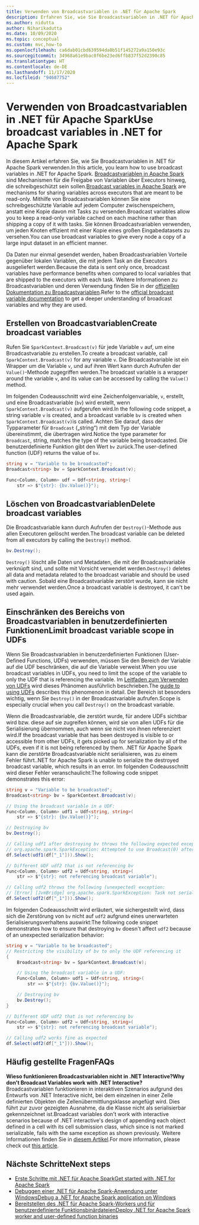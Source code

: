 ```yaml
---
title: Verwenden von Broadcastvariablen in .NET für Apache Spark
description: Erfahren Sie, wie Sie Broadcastvariablen in .NET für Apache Spark-Anwendung verwenden.
ms.author: nidutta
author: Niharikadutta
ms.date: 10/09/2020
ms.topic: conceptual
ms.custom: mvc,how-to
ms.openlocfilehash: ca6dab01cbd639594da0b51f145272a9a150e93c
ms.sourcegitcommit: 34968a61e9bac0f6be23ed6ffb837f52d2390c85
ms.translationtype: HT
ms.contentlocale: de-DE
ms.lasthandoff: 11/17/2020
ms.locfileid: "94687752"
---
```

# <a name="use-broadcast-variables-in-net-for-apache-spark"></a><span data-ttu-id="9892c-103">Verwenden von Broadcastvariablen in .NET für Apache Spark</span><span class="sxs-lookup"><span data-stu-id="9892c-103">Use broadcast variables in .NET for Apache Spark</span></span>

<span data-ttu-id="9892c-104">In diesem Artikel erfahren Sie, wie Sie Broadcastvariablen in .NET für Apache Spark verwenden.</span><span class="sxs-lookup"><span data-stu-id="9892c-104">In this article, you learn how to use broadcast variables in .NET for Apache Spark.</span></span> <span data-ttu-id="9892c-105">[Broadcastvariablen in Apache Spark](https://spark.apache.org/docs/2.2.0/rdd-programming-guide.html#broadcast-variables) sind Mechanismen für die Freigabe von Variablen über Executors hinweg, die schreibgeschützt sein sollen.</span><span class="sxs-lookup"><span data-stu-id="9892c-105">[Broadcast variables in Apache Spark](https://spark.apache.org/docs/2.2.0/rdd-programming-guide.html#broadcast-variables) are mechanisms for sharing variables across executors that are meant to be read-only.</span></span> <span data-ttu-id="9892c-106">Mithilfe von Broadcastvariablen können Sie eine schreibgeschützte Variable auf jedem Computer zwischenspeichern, anstatt eine Kopie davon mit Tasks zu versenden.</span><span class="sxs-lookup"><span data-stu-id="9892c-106">Broadcast variables allow you to keep a read-only variable cached on each machine rather than shipping a copy of it with tasks.</span></span> <span data-ttu-id="9892c-107">Sie können Broadcastvariablen verwenden, um jeden Knoten effizient mit einer Kopie eines großen Eingabedatasets zu versehen.</span><span class="sxs-lookup"><span data-stu-id="9892c-107">You can use broadcast variables to give every node a copy of a large input dataset in an efficient manner.</span></span>

<span data-ttu-id="9892c-108">Da Daten nur einmal gesendet werden, haben Broadcastvariablen Vorteile gegenüber lokalen Variablen, die mit jedem Task an die Executors ausgeliefert werden.</span><span class="sxs-lookup"><span data-stu-id="9892c-108">Because the data is sent only once, broadcast variables have performance benefits when compared to local variables that are shipped to the executors with each task.</span></span> <span data-ttu-id="9892c-109">Weitere Informationen zu Broadcastvariablen und deren Verwendung finden Sie in der [offiziellen Dokumentation zu Broadcastvariablen](https://spark.apache.org/docs/2.2.0/rdd-programming-guide.html#broadcast-variables).</span><span class="sxs-lookup"><span data-stu-id="9892c-109">Refer to the [official broadcast variable documentation](https://spark.apache.org/docs/2.2.0/rdd-programming-guide.html#broadcast-variables) to get a deeper understanding of broadcast variables and why they are used.</span></span>

## <a name="create-broadcast-variables"></a><span data-ttu-id="9892c-110">Erstellen von Broadcastvariablen</span><span class="sxs-lookup"><span data-stu-id="9892c-110">Create broadcast variables</span></span>

<span data-ttu-id="9892c-111">Rufen Sie `SparkContext.Broadcast(v)` für jede Variable `v` auf, um eine Broadcastvariable zu erstellen.</span><span class="sxs-lookup"><span data-stu-id="9892c-111">To create a broadcast variable, call `SparkContext.Broadcast(v)` for any variable `v`.</span></span> <span data-ttu-id="9892c-112">Die Broadcastvariable ist ein Wrapper um die Variable `v`, und auf ihren Wert kann durch Aufrufen der `Value()`-Methode zugegriffen werden.</span><span class="sxs-lookup"><span data-stu-id="9892c-112">The broadcast variable is a wrapper around the variable `v`, and its value can be accessed by calling the `Value()` method.</span></span>

<span data-ttu-id="9892c-113">Im folgenden Codeausschnitt wird eine Zeichenfolgenvariable, `v`, erstellt, und eine Broadcastvariable (`bv`) wird erstellt, wenn `SparkContext.Broadcast(v)` aufgerufen wird.</span><span class="sxs-lookup"><span data-stu-id="9892c-113">In the following code snippet, a string variable `v` is created, and a broadcast variable `bv` is created when `SparkContext.Broadcast(v)`is called.</span></span> <span data-ttu-id="9892c-114">Achten Sie darauf, dass der Typparameter für `Broadcast` („string“) mit dem Typ der Variable übereinstimmt, die übertragen wird.</span><span class="sxs-lookup"><span data-stu-id="9892c-114">Notice the type parameter for `Broadcast`, string, matches the type of the variable being broadcasted.</span></span> <span data-ttu-id="9892c-115">Die benutzerdefinierte Funktion gibt den Wert `bv` zurück.</span><span class="sxs-lookup"><span data-stu-id="9892c-115">The user-defined function (UDF) returns the value of `bv`.</span></span>

```csharp
string v = "Variable to be broadcasted";
Broadcast<string> bv = SparkContext.Broadcast(v);

Func<Column, Column> udf = Udf<string, string>(
    str => $"{str}: {bv.Value()}");
```

## <a name="delete-broadcast-variables"></a><span data-ttu-id="9892c-116">Löschen von Broadcastvariablen</span><span class="sxs-lookup"><span data-stu-id="9892c-116">Delete broadcast variables</span></span>

<span data-ttu-id="9892c-117">Die Broadcastvariable kann durch Aufrufen der `Destroy()`-Methode aus allen Executoren gelöscht werden.</span><span class="sxs-lookup"><span data-stu-id="9892c-117">The broadcast variable can be deleted from all executors by calling the `Destroy()` method.</span></span>

```csharp
bv.Destroy();
```

<span data-ttu-id="9892c-118">`Destroy()` löscht alle Daten und Metadaten, die mit der Broadcastvariable verknüpft sind, und sollte mit Vorsicht verwendet werden.</span><span class="sxs-lookup"><span data-stu-id="9892c-118">`Destroy()` deletes all data and metadata related to the broadcast variable and should be used with caution.</span></span> <span data-ttu-id="9892c-119">Sobald eine Broadcastvariable zerstört wurde, kann sie nicht mehr verwendet werden.</span><span class="sxs-lookup"><span data-stu-id="9892c-119">Once a broadcast variable is destroyed, it can't be used again.</span></span>

## <a name="limit-broadcast-variable-scope-in-udfs"></a><span data-ttu-id="9892c-120">Einschränken des Bereichs von Broadcastvariablen in benutzerdefinierten Funktionen</span><span class="sxs-lookup"><span data-stu-id="9892c-120">Limit broadcast variable scope in UDFs</span></span>

<span data-ttu-id="9892c-121">Wenn Sie Broadcastvariablen in benutzerdefinierten Funktionen (User-Defined Functions, UDFs) verwenden, müssen Sie den Bereich der Variable auf die UDF beschränken, die auf die Variable verweist.</span><span class="sxs-lookup"><span data-stu-id="9892c-121">When you use broadcast variables in UDFs, you need to limit the scope of the variable to only the UDF that is referencing the variable.</span></span> <span data-ttu-id="9892c-122">Im [Leitfaden zum Verwenden von UDFs](udf-guide.md) wird dieses Phänomen ausführlich beschrieben.</span><span class="sxs-lookup"><span data-stu-id="9892c-122">The [guide to using UDFs](udf-guide.md) describes this phenomenon in detail.</span></span> <span data-ttu-id="9892c-123">Der Bereich ist besonders wichtig, wenn Sie `Destroy()` in der Broadcastvariable aufrufen.</span><span class="sxs-lookup"><span data-stu-id="9892c-123">Scope is especially crucial when you call `Destroy()` on the broadcast variable.</span></span>

<span data-ttu-id="9892c-124">Wenn die Broadcastvariable, die zerstört wurde, für andere UDFs sichtbar wird bzw. diese auf sie zugreifen können, wird sie von allen UDFs für die Serialisierung übernommen, auch wenn sie nicht von ihnen referenziert wird.</span><span class="sxs-lookup"><span data-stu-id="9892c-124">If the broadcast variable that has been destroyed is visible to or accessible from other UDFs, it gets picked up for serialization by all of the UDFs, even if it is not being referenced by them.</span></span> <span data-ttu-id="9892c-125">.NET für Apache Spark kann die zerstörte Broadcastvariable nicht serialisieren, was zu einem Fehler führt.</span><span class="sxs-lookup"><span data-stu-id="9892c-125">.NET for Apache Spark is unable to serialize the destroyed broadcast variable, which results in an error.</span></span> <span data-ttu-id="9892c-126">Im folgenden Codeausschnitt wird dieser Fehler veranschaulicht:</span><span class="sxs-lookup"><span data-stu-id="9892c-126">The following code snippet demonstrates this error:</span></span>

```csharp
string v = "Variable to be broadcasted";
Broadcast<string> bv = SparkContext.Broadcast(v);

// Using the broadcast variable in a UDF:
Func<Column, Column> udf1 = Udf<string, string>(
    str => $"{str}: {bv.Value()}");

// Destroying bv
bv.Destroy();

// Calling udf1 after destroying bv throws the following expected exception:
// org.apache.spark.SparkException: Attempted to use Broadcast(0) after it was destroyed
df.Select(udf1(df["_1"])).Show();

// Different UDF udf2 that is not referencing bv
Func<Column, Column> udf2 = Udf<string, string>(
    str => $"{str}: not referencing broadcast variable");

// Calling udf2 throws the following (unexpected) exception:
// [Error] [JvmBridge] org.apache.spark.SparkException: Task not serializable
df.Select(udf2(df["_1"])).Show();
```

<span data-ttu-id="9892c-127">Im folgenden Codeausschnitt wird erläutert, wie sichergestellt wird, dass sich die Zerstörung von `bv` nicht auf `udf2` aufgrund eines unerwarteten Serialisierungsverhaltens auswirkt:</span><span class="sxs-lookup"><span data-stu-id="9892c-127">The following code snippet demonstrates how to ensure that destroying `bv` doesn't affect `udf2` because of an unexpected serialization behavior:</span></span>

```csharp
string v = "Variable to be broadcasted";
// Restricting the visibility of bv to only the UDF referencing it
{
    Broadcast<string> bv = SparkContext.Broadcast(v);

    // Using the broadcast variable in a UDF:
    Func<Column, Column> udf1 = Udf<string, string>(
        str => $"{str}: {bv.Value()}");

    // Destroying bv
    bv.Destroy();
}

// Different UDF udf2 that is not referencing bv
Func<Column, Column> udf2 = Udf<string, string>(
    str => $"{str}: not referencing broadcast variable");

// Calling udf2 works fine as expected
df.Select(udf2(df["_1"])).Show();
```

## <a name="faqs"></a><span data-ttu-id="9892c-128">Häufig gestellte Fragen</span><span class="sxs-lookup"><span data-stu-id="9892c-128">FAQs</span></span>

<span data-ttu-id="9892c-129">**Wieso funktionieren Broadcastvariablen nicht in .NET Interactive?**</span><span class="sxs-lookup"><span data-stu-id="9892c-129">**Why don't Broadcast Variables work with .NET Interactive?**</span></span>  
<span data-ttu-id="9892c-130">Broadcastvariablen funktionieren in interaktiven Szenarios aufgrund des Entwurfs von .NET Interactive nicht, bei dem einzelnen in einer Zelle definierten Objekten die Zellenübermittlungsklasse angefügt wird. Dies führt zur zuvor gezeigten Ausnahme, da die Klasse nicht als serialisierbar gekennzeichnet ist.</span><span class="sxs-lookup"><span data-stu-id="9892c-130">Broadcast variables don't work with interactive scenarios because of .NET interactive's design of appending each object defined in a cell with its cell submission class, which since is not marked serializable, fails with the same exception as shown previously.</span></span> <span data-ttu-id="9892c-131">Weitere Informationen finden Sie in [diesem Artikel](dotnet-interactive-udf-issue.md).</span><span class="sxs-lookup"><span data-stu-id="9892c-131">For more information, please check out [this article](dotnet-interactive-udf-issue.md).</span></span>

## <a name="next-steps"></a><span data-ttu-id="9892c-132">Nächste Schritte</span><span class="sxs-lookup"><span data-stu-id="9892c-132">Next steps</span></span>

* [<span data-ttu-id="9892c-133">Erste Schritte mit .NET für Apache Spark</span><span class="sxs-lookup"><span data-stu-id="9892c-133">Get started with .NET for Apache Spark</span></span>](../tutorials/get-started.md)
* [<span data-ttu-id="9892c-134">Debuggen einer .NET für Apache Spark-Anwendung unter Windows</span><span class="sxs-lookup"><span data-stu-id="9892c-134">Debug a .NET for Apache Spark application on Windows</span></span>](debug.md)
* [<span data-ttu-id="9892c-135">Bereitstellen des .NET für Apache Spark-Workers und für benutzerdefinierte Funktionsbinärdateien</span><span class="sxs-lookup"><span data-stu-id="9892c-135">Deploy .NET for Apache Spark worker and user-defined function binaries</span></span>](deploy-worker-udf-binaries.md)
